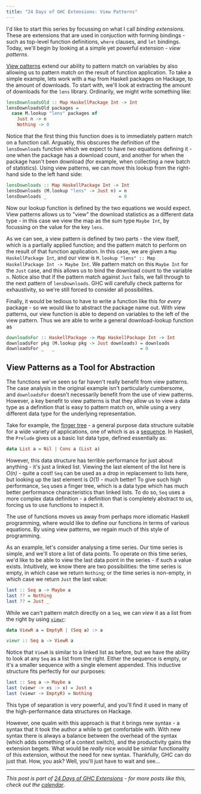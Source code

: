 ```yaml
---
title: "24 Days of GHC Extensions: View Patterns"
---
```


I'd like to start this series by focussing on what I call *binding
extensions*. These are extensions that are used in conjuction with forming
bindings - such as top-level function definitions, `where` clauses, and `let`
bindings. Today, we'll begin by looking at a simple yet powerful extension -
*view patterns*.

[View patterns](https://downloads.haskell.org/~ghc/latest/docs/html/users_guide/glasgow_exts.html#view-patterns)
extend our ability to pattern match on variables by also allowing us to pattern
match on the result of function application. To take a simple example, lets work
with a `Map` from Haskell packages on Hackage, to the amount of downloads. To
start with, we'll look at extracting the amount of downloads for the `lens`
library. Ordinarily, we might write something like:

```haskell
lensDownloadsOld :: Map HaskellPackage Int -> Int
lensDownloadsOld packages =
  case M.lookup "lens" packages of
    Just n -> n
    Nothing -> 0
```

Notice that the first thing this function does is to immediately pattern match
on a function call. Arguably, this obscures the definition of the
`lensDownloads` function which we expect to have *two* equations defining it - one
when the package has a download count, and another for when the package hasn't
been download (for example, when collecting a new batch of statistics). Using
view patterns, we can move this lookup from the right-hand side to the left hand
side:

```haskell
lensDownloads :: Map HaskellPackage Int -> Int
lensDownloads (M.lookup "lens" -> Just n) = n
lensDownloads _                           = 0
```

Now our lookup function is defined by the two equations we would expect. View patterns allows us to "view" the download statistics as a different data type - in this case we view the map as the sum type `Maybe Int`, by focussing on the value for the key `lens`.

As we can see, a view pattern is defined by two parts - the view itself, which is a partially applied function; and the pattern match to perform on the result of that function application. In this case, we are given a `Map HaskellPackage Int`, and our view is `M.lookup "lens" :: Map HaskellPackage Int -> Maybe Int`. We pattern match on this `Maybe Int` for the `Just` case, and this allows us to bind the download count to the variable `n`. Notice also that if the pattern match against `Just` fails, we fall through to the next pattern of `lensDownloads`. GHC will carefully check patterns for exhaustivity, so we're still forced to consider all possibilites.

Finally, it would be tedious to have to write a function like this for *every* package - so we would like to abstract the package name out. With view patterns, our view function is able to depend on variables to the left of the view pattern. Thus we are able to write a general download-lookup function as

```haskell
downloadsFor :: HaskellPackage -> Map HaskellPackage Int -> Int
downloadsFor pkg (M.lookup pkg -> Just downloads) = downloads
downloadsFor _   _                                = 0
```

## View Patterns as a Tool for Abstraction

The functions we've seen so far haven't really benefit from view patterns. The case analysis in the original example isn't particularly cumbersome, and `downloadsFor` doesn't necessarily benefit from the use of view patterns. However, a key benefit to view patterns is that they allow us to view a data type as a definition that is easy to pattern match on, while using a very different data type for the underlying representation.

Take for example, the [finger tree](http://apfelmus.nfshost.com/articles/monoid-fingertree.html) - a general purpose data structure suitable for a wide variety of applications, one of which is as a [sequence](http://hackage.haskell.org/package/containers-0.5.5.1/docs/Data-Sequence.html). In Haskell, the `Prelude` gives us a basic list data type, defined essentially as:

```haskell
data List a = Nil | Cons a (List a)
```

However, this data structure has terrible performance for just about anything - it's just a linked list. Viewing the last element of  the list here is *O(n)* - quite a cost! `Seq` can be used as a drop in replacement to lists here, but looking up the last element is *O(1)* - much better! To give such high performance, `Seq` uses a finger tree, which is a data type which has much better performance characteristics than linked lists. To do so, `Seq` uses a more complex data definition - a definition that is completely abstract to us, forcing us to use functions to inspect it.

The use of functions moves us away from perhaps more idiomatic Haskell programming, where would like to define our functions in terms of various equations. By using view patterns, we regain much of this style of programming.

As an example, let's consider analysing a time series. Our time series is simple, and we'll store a list of data points. To operate on this time series, we'd like to be able to view the last data point in the series - if such a value exists. Intuitively, we know there are two possibilities: the time series is empty, in which case we return `Nothing`; or the time series is non-empty, in which case we return `Just` the last value:

```haskell
last :: Seq a -> Maybe a
last ?? = Nothing
last ?? = Just _
```

While we can't pattern match directly on a `Seq`, we can *view* it as a list from the right by using [`viewr`](http://hackage.haskell.org/package/containers-0.5.5.1/docs/Data-Sequence.html#v:viewr):

```haskell
data ViewR a = EmptyR | (Seq a) :> a

viewr :: Seq a -> ViewR a
```

Notice that `ViewR` is similar to a linked list as before, but we have the
ability to look at any `Seq` as a list from the right. Either the sequence is
empty, or it's a smaller sequence with a single element appended. This inductive
structure fits perfectly for our purposes:

```haskell
last :: Seq a -> Maybe a
last (viewr -> xs :> x) = Just x
last (viewr -> EmptyR) = Nothing
```

This type of separation is very powerful, and you'll find it used in many of the
high-performance data structures on Hackage.

However, one qualm with this approach is that it brings new syntax - a syntax
that it took the author a while to get comfortable with. With new syntax there
is always a balance between the overhead of the syntax (which adds something of
a context switch), and the productivity gains the extension begets. What would
be *really* nice would be similar functionality of this extension, without the
need for new syntax. Thankfully, GHC can do just that. How, you ask? Well,
you'll just have to wait and see...

----

*This post is part of
[24 Days of GHC Extensions](/pages/2014-12-01-24-days-of-ghc-extensions.html) -
for more posts like this, check out the
[calendar](/pages/2014-12-01-24-days-of-ghc-extensions.html)*.
